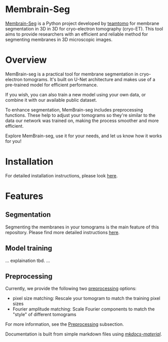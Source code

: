 # Membrain-Seg
[Membrain-Seg](https://github.com/teamtomo/membrain-seg/) is a Python project developed by [teamtomo](https://github.com/teamtomo) for membrane segmentation in 3D in 3D for cryo-electron tomography (cryo-ET). This tool aims to provide researchers with an efficient and reliable method for segmenting membranes in 3D microscopic images.

# Overview
MemBrain-seg is a practical tool for membrane segmentation in cryo-electron tomograms. It's built on U-Net architecture and makes use of a pre-trained model for efficient performance.

If you wish, you can also train a new model using your own data, or combine it with our available public dataset.

To enhance segmentation, MemBrain-seg includes preprocessing functions. These help to adjust your tomograms so they're similar to the data our network was trained on, making the process smoother and more efficient.

Explore MemBrain-seg, use it for your needs, and let us know how it works for you!

# Installation
For detailed installation instructions, please look [here](./installation.md).

# Features
## Segmentation
Segmenting the membranes in your tomograms is the main feature of this repository. 
Please find more detailed instructions [here](./Usage/Segmentation.md).

## Model training
... explaination tbd. ...

## Preprocessing
Currently, we provide the following two [preprocessing](https://github.com/teamtomo/membrain-seg/tree/add_docs/src/tomo_preprocessing) options:
- pixel size matching: Rescale your tomogram to match the training pixel sizes
- Fourier amplitude matching: Scale Fourier components to match the "style" of different tomograms

For more information, see the [Preprocessing](Usage/Preprocessing.md) subsection.



Documentation is built from simple markdown files using 
*[mkdocs-material](https://squidfunk.github.io/mkdocs-material/)*.
